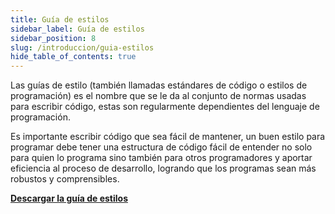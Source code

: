 ```yaml
---
title: Guía de estilos
sidebar_label: Guía de estilos
sidebar_position: 8
slug: /introduccion/guia-estilos
hide_table_of_contents: true
---
```


Las guías de estilo (también llamadas estándares de código o estilos de programación) es el nombre que se le da al conjunto de normas usadas para escribir código, estas son regularmente dependientes del lenguaje de programación. 

Es importante escribir código que sea fácil de mantener, un buen estilo para programar debe tener una estructura de código fácil de entender no solo para quien lo programa sino también para otros programadores y aportar eficiencia al proceso de desarrollo, logrando que los programas sean más robustos y comprensibles.

**[Descargar la guía de estilos](/introduccion/guia_de_estilo.pdf)**